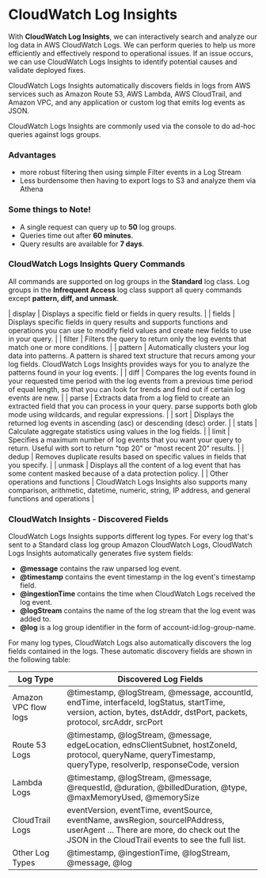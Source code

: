# CloudWatch Log Insights

With **CloudWatch Log Insights**, we can interactively search and analyze our log data in AWS CloudWatch Logs. We can perform queries to help us more efficiently and effectively respond to operational issues. If an issue occurs, we can use CloudWatch Logs Insights to identify potential causes and validate deployed fixes.

CloudWatch Logs Insights automatically discovers fields in logs from AWS services such as Amazon Route 53, AWS Lambda, AWS CloudTrail, and Amazon VPC, and any application or custom log that emits log events as JSON.

CloudWatch Logs Insights are commonly used via the console to do ad-hoc queries against logs groups.

### Advantages

-   more robust filtering then using simple Filter events in a Log Stream
-   Less burdensome then having to export logs to S3 and analyze them via Athena

### Some things to Note!

-   A single request can query up to **50** log groups.
-   Queries time out after **60 minutes**.
-   Query results are available for **7 days**.

### CloudWatch Logs Insights Query Commands

All commands are supported on log groups in the **Standard** log class. Log groups in the **Infrequent Access** log class support all query commands except **pattern, diff, and unmask**.

| display | Displays a specific field or fields in query results. |
| fields | Displays specific fields in query results and supports functions and operations you can use to modify field values and create new fields to use in your query. |
| filter | Filters the query to return only the log events that match one or more conditions. |
| pattern | Automatically clusters your log data into patterns. A pattern is shared text structure that recurs among your log fields. CloudWatch Logs Insights provides ways for you to analyze the patterns found in your log events. |
| diff | Compares the log events found in your requested time period with the log events from a previous time period of equal length, so that you can look for trends and find out if certain log events are new. |
| parse | Extracts data from a log field to create an extracted field that you can process in your query. parse supports both glob mode using wildcards, and regular expressions. |
| sort | Displays the returned log events in ascending (asc) or descending (desc) order. |
| stats | Calculate aggregate statistics using values in the log fields. |
| limit | Specifies a maximum number of log events that you want your query to return. Useful with sort to return "top 20" or "most recent 20" results. |
| dedup | Removes duplicate results based on specific values in fields that you specify. |
| unmask | Displays all the content of a log event that has some content masked because of a data protection policy. |
| Other operations and functions | CloudWatch Logs Insights also supports many comparison, arithmetic, datetime, numeric, string, IP address, and general functions and operations |

### CloudWatch Insights - Discovered Fields

CloudWatch Logs Insights supports different log types. For every log that's sent to a Standard class log group Amazon CloudWatch Logs, CloudWatch Logs Insights automatically generates five system fields:

-   **@message** contains the raw unparsed log event.
-   **@timestamp** contains the event timestamp in the log event's timestamp field.
-   **@ingestionTime** contains the time when CloudWatch Logs received the log event.
-   **@logStream** contains the name of the log stream that the log event was added to.
-   **@log** is a log group identifier in the form of account-id:log-group-name.

For many log types, CloudWatch Logs also automatically discovers the log fields contained in the logs. These automatic discovery fields are shown in the following table:

| Log Type  | Discovered Log Fields |
| ------------- | ------------- |
| Amazon VPC flow logs  | @timestamp, @logStream, @message, accountId, endTime, interfaceId, logStatus, startTime, version, action, bytes, dstAddr, dstPort, packets, protocol, srcAddr, srcPort  |
| Route 53 Logs  | @timestamp, @logStream, @message, edgeLocation, ednsClientSubnet, hostZoneId, protocol, queryName, queryTimestamp, queryType, resolverIp, responseCode, version |
| Lambda Logs  | @timestamp, @logStream, @message, @requestId, @duration, @billedDuration, @type, @maxMemoryUsed, @memorySize  |
| CloudTrail Logs  | eventVersion, eventTime, eventSource, eventName, awsRegion, sourceIPAddress, userAgent ... There are more, do check out the JSON in the CloudTrail events to see the full list. |
| Other Log Types  | @timestamp, @ingestionTime, @logStream, @message, @log  |